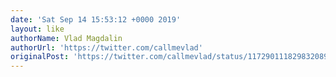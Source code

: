 ```yaml
---
date: 'Sat Sep 14 15:53:12 +0000 2019'
layout: like
authorName: Vlad Magdalin
authorUrl: 'https://twitter.com/callmevlad'
originalPost: 'https://twitter.com/callmevlad/status/1172901118298320896'
---
```

